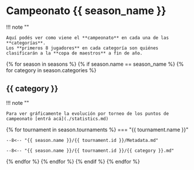 # Campeonato {{ season_name }}

!!! note ""

    Aquí podés ver como viene el **campeonato** en cada una de las **categorías**. 
    Los **primeros 8 jugadores** en cada categoría son quiénes clasificarán a la **copa de maestros** a fin de año.

{% for season in seasons %}
 {% if season.name == season_name %}
  {% for category in season.categories %}

## {{ category }}

!!! note ""

    Para ver gráficamente la evolución por torneo de los puntos de campeonato [entrá acá](./statistics.md)

   {% for tournament in season.tournaments %}
=== "{{ tournament.name }}"

    --8<-- "{{ season.name }}/{{ tournament.id }}/Metadata.md"

    --8<-- "{{ season.name }}/{{ tournament.id }}/{{ category }}.md"

   {% endfor %}
  {% endfor %}
 {% endif %}
{% endfor %}
